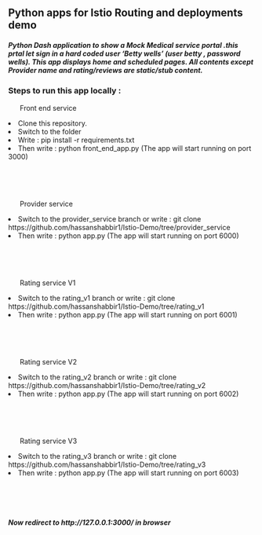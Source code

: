## Python apps for Istio Routing and deployments demo


<h5>
Python Dash application to show a Mock Medical service portal .this prtal let sign in a hard coded user  ‘Betty wells’  (user betty , password wells). This app 
displays home and scheduled pages. All contents except Provider name and rating/reviews are static/stub content. 
</h5>


### Steps to run this app locally :

<ul>Front end service </ul>

<li> Clone this repository. </li>
<li> Switch to the folder  </li>
<li> Write : pip install -r requirements.txt  </li>
<li> Then write : python front_end_app.py (The app will start running on port 3000) </li>


<br><br><br>



<ul>Provider service </ul>

<li> Switch to the provider_service branch or write :  git clone https://github.com/hassanshabbir1/Istio-Demo/tree/provider_service  </li>
<li> Then write : python app.py (The app will start running on port 6000) </li>

<br><br><br>

<ul>Rating service V1 </ul>

<li> Switch to the rating_v1 branch or write :  git clone https://github.com/hassanshabbir1/Istio-Demo/tree/rating_v1  </li>
<li> Then write : python app.py (The app will start running on port 6001) </li>


<br><br><br>

<ul>Rating service V2 </ul>

<li> Switch to the rating_v2 branch or write :  git clone https://github.com/hassanshabbir1/Istio-Demo/tree/rating_v2  </li>
<li> Then write : python app.py (The app will start running on port 6002) </li>



<br><br><br>

<ul>Rating service V3 </ul>

<li> Switch to the rating_v3 branch or write :  git clone https://github.com/hassanshabbir1/Istio-Demo/tree/rating_v3  </li>
<li> Then write : python app.py (The app will start running on port 6003) </li>

<br><br><br>

<h5> Now redirect to http://127.0.0.1:3000/ in browser </h5>






